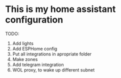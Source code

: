 # This is my home assistant configuration
TODO:
  1. Add lights
  2. Add ESPHome config
  4. Put all integrations in apropriate folder
  6. Make zones
  7. Add telegram integration
  8. WOL proxy, to wake up different subnet